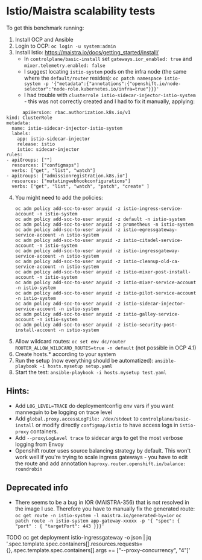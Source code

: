 # Istio/Maistra scalability tests

To get this benchmark running:

1. Install OCP and Ansible
2. Login to OCP: `oc login -u system:admin`
3. Install Istio: https://maistra.io/docs/getting_started/install/
    - In `controlplane/basic-install` set `gateways.ior_enabled: true` and `mixer.telemetry.enabled: false`
    - I suggest locating `istio-system` pods on the infra node (the same where the `default/router` resides):
      `oc patch namespace istio-system -p '{"metadata":{"annotations":{"openshift.io/node-selector":"node-role.kubernetes.io/infra=true"}}}'`
    - I had trouble with `clusterrole istio-sidecar-injector-istio-system` - this was not correctly created and I had to fix it manually, applying:
```
      apiVersion: rbac.authorization.k8s.io/v1
kind: ClusterRole
metadata:
  name: istio-sidecar-injector-istio-system
  labels:
    app: istio-sidecar-injector
    release: istio
    istio: sidecar-injector
rules:
- apiGroups: [""]
  resources: ["configmaps"]
  verbs: ["get", "list", "watch"]
- apiGroups: ["admissionregistration.k8s.io"]
  resources: ["mutatingwebhookconfigurations"]
  verbs: ["get", "list", "watch", "patch", "create" ]
```
4. You might need to add the policies:
   ```
   oc adm policy add-scc-to-user anyuid -z istio-ingress-service-account -n istio-system
   oc adm policy add-scc-to-user anyuid -z default -n istio-system
   oc adm policy add-scc-to-user anyuid -z prometheus -n istio-system
   oc adm policy add-scc-to-user anyuid -z istio-egressgateway-service-account -n istio-system
   oc adm policy add-scc-to-user anyuid -z istio-citadel-service-account -n istio-system
   oc adm policy add-scc-to-user anyuid -z istio-ingressgateway-service-account -n istio-system
   oc adm policy add-scc-to-user anyuid -z istio-cleanup-old-ca-service-account -n istio-system
   oc adm policy add-scc-to-user anyuid -z istio-mixer-post-install-account -n istio-system
   oc adm policy add-scc-to-user anyuid -z istio-mixer-service-account -n istio-system
   oc adm policy add-scc-to-user anyuid -z istio-pilot-service-account -n istio-system
   oc adm policy add-scc-to-user anyuid -z istio-sidecar-injector-service-account -n istio-system
   oc adm policy add-scc-to-user anyuid -z istio-galley-service-account -n istio-system
   oc adm policy add-scc-to-user anyuid -z istio-security-post-install-account -n istio-system
   ```
5. Allow wildcard routes: `oc set env dc/router ROUTER_ALLOW_WILDCARD_ROUTES=true -n default` (not possible in OCP 4.1)
6. Create hosts.* according to your system
7. Run the setup (now everything should be automatized):
    `ansible-playbook -i hosts.mysetup setup.yaml`
8. Start the test:
    `ansible-playbook -i hosts.mysetup test.yaml`

## Hints:

* Add `LOG_LEVEL=TRACE` do deploymentconfig env vars if you want mannequin to be logging on trace level
* Add `global.proxy.accessLogFile: /dev/stdout` to `controlplane/basic-install` or modify directly `configmap/istio` to have access logs in `istio-proxy` containers.
* Add `--proxyLogLevel trace` to sidecar args to get the most verbose logging from Envoy
* Openshift router uses source balancing strategy by default. This won't work well if you're trying to scale ingress gateways - you have to edit the route and add annotation `haproxy.router.openshift.io/balance: roundrobin`

## Deprecated info

* There seems to be a bug in IOR (MAISTRA-356) that is not resolved in the image I use. Therefore you have to manually fix the generated route: `oc get route -n istio-system -l maistra.io/generated-by=ior` `oc patch route -n istio-system app-gateway-xxxxx -p '{ "spec": { "port" : { "targetPort": 443 }}}'`

TODO
oc get deployment istio-ingressgateway -o json | jq '.spec.template.spec.containers[].resources.requests={},.spec.template.spec.containers[].args += ["--proxy-concurrency", "4"]'